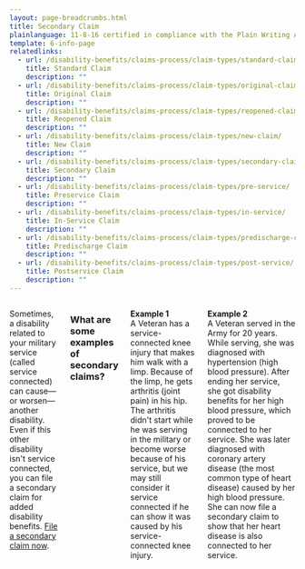 ```yaml
---
layout: page-breadcrumbs.html
title: Secondary Claim
plainlanguage: 11-8-16 certified in compliance with the Plain Writing Act
template: 6-info-page
relatedlinks:
  - url: /disability-benefits/claims-process/claim-types/standard-claim/
    title: Standard Claim
    description: ""
  - url: /disability-benefits/claims-process/claim-types/original-claim/
    title: Original Claim
    description: ""
  - url: /disability-benefits/claims-process/claim-types/reopened-claim/
    title: Reopened Claim
    description: ""
  - url: /disability-benefits/claims-process/claim-types/new-claim/
    title: New Claim
    description: ""
  - url: /disability-benefits/claims-process/claim-types/secondary-claim/
    title: Secondary Claim
    description: ""
  - url: /disability-benefits/claims-process/claim-types/pre-service/
    title: Preservice Claim
    description: ""
  - url: /disability-benefits/claims-process/claim-types/in-service/
    title: In-Service Claim
    description: ""
  - url: /disability-benefits/claims-process/claim-types/predischarge-claim/
    title: Predischarge Claim
    description: ""
  - url: /disability-benefits/claims-process/claim-types/post-service/
    title: Postservice Claim
    description: ""
---
```


<div class="section one" markdown="0">
<div class="primary" markdown="0">
<div class="row" markdown="0">
<div class="small-12 columns usa-content" markdown="1">

Sometimes, a disability related to your military service (called service connected) can cause—or worsen—another disability. Even if this other disability isn't service connected, you can file a secondary claim for added disability benefits. [File a secondary claim now](/disability-benefits/apply-for-benefits/).

### What are some examples of secondary claims?

**Example 1**<br>
A Veteran has a service-connected knee injury that makes him walk with a limp. Because of the limp, he gets arthritis (joint pain) in his hip. The arthritis didn't start while he was serving in the military or become worse because of his service, but we may still consider it service connected if he can show it was caused by his service-connected knee injury.

**Example 2**<br>
A Veteran served in the Army for 20 years. While serving, she was diagnosed with hypertension (high blood pressure). After ending her service, she got disability benefits for her high blood pressure, which proved to be connected to her service. She was later diagnosed with coronary artery disease (the most common type of heart disease) caused by her high blood pressure. She can now file a secondary claim to show that her heart disease is also connected to her service.


</div>
</div>
</div>
</div>
